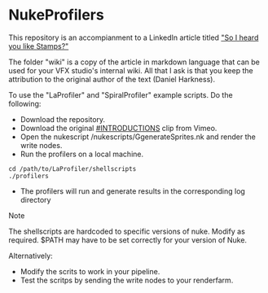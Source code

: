 # NukeProfilers

This repository is an accompianment to a LinkedIn article titled ["So I heard you like Stamps?"](http://link.to.article)

The folder "wiki" is a copy of the article in markdown language that can be used for your VFX studio's internal wiki. All that I ask is that you keep the attribution to the original author of the text (Daniel Harkness).

To use the "LaProfiler" and "SpiralProfiler" example scripts. Do the following:

- Download the repository.
- Download the original [#INTRODUCTIONS](https://vimeo.com/125095515) clip from Vimeo.
- Open the nukescript /nukescripts/GgenerateSprites.nk and render the write nodes.
- Run the profilers on a local machine.
```
cd /path/to/LaProfiler/shellscripts
./profilers
```
- The profilers will run and generate results in the corresponding log directory
> [!NOTE]
> The shellscripts are hardcoded to specific versions of nuke. Modify as required. $PATH may have to be set correctly for your version of Nuke.

Alternatively:

- Modify the scrits to work in your pipeline.
- Test the scritps by sending the write nodes to your renderfarm.

